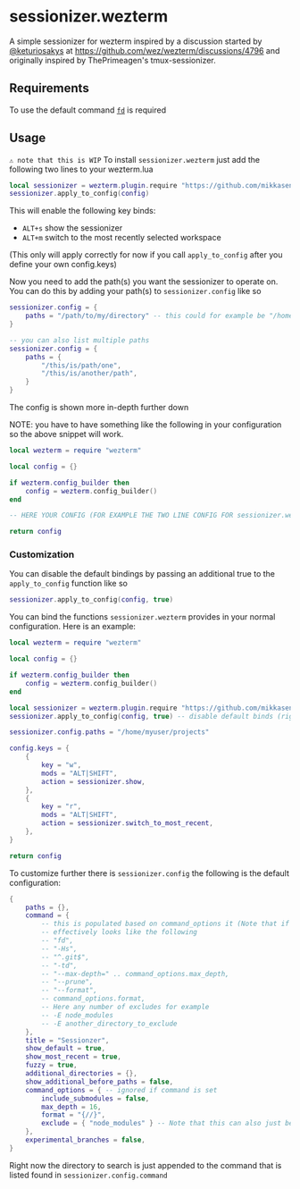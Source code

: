 # sessionizer.wezterm
A simple sessionizer for wezterm inspired by a discussion started by [@keturiosakys](https://github.com/keturiosakys) at https://github.com/wez/wezterm/discussions/4796 and originally inspired by ThePrimeagen's tmux-sessionizer.

## Requirements
To use the default command [`fd`](https://github.com/sharkdp/fd) is required

## Usage
`⚠️ note that this is WIP`
To install `sessionizer.wezterm` just add the following two lines to your wezterm.lua
```lua
local sessionizer = wezterm.plugin.require "https://github.com/mikkasendke/sessionizer.wezterm"
sessionizer.apply_to_config(config)
```

This will enable the following key binds:
 * `ALT+s` show the sessionizer
 * `ALT+m` switch to the most recently selected workspace


(This only will apply correctly for now if you call `apply_to_config` after you define your own config.keys)

Now you need to add the path(s) you want the sessionizer to operate on. You can do this
by adding your path(s) to `sessionizer.config` like so
```lua
sessionizer.config = {
    paths = "/path/to/my/directory" -- this could for example be "/home/<your_username>/dev"
}

-- you can also list multiple paths
sessionizer.config = {
    paths = {
        "/this/is/path/one",
        "/this/is/another/path",
    }
}
```
The config is shown more in-depth further down


NOTE: you have to have something like the following in your configuration so the above snippet will work.
```lua
local wezterm = require "wezterm"

local config = {}

if wezterm.config_builder then
    config = wezterm.config_builder()
end

-- HERE YOUR CONFIG (FOR EXAMPLE THE TWO LINE CONFIG FOR sessionizer.wezterm ABOVE)

return config
```

### Customization
You can disable the default bindings by passing an additional true to the `apply_to_config` function like so
```lua
sessionizer.apply_to_config(config, true)
```

You can bind the functions `sessionizer.wezterm` provides in your normal configuration. Here is an
example:

```lua
local wezterm = require "wezterm"

local config = {}

if wezterm.config_builder then
    config = wezterm.config_builder()
end

local sessionizer = wezterm.plugin.require "https://github.com/mikkasendke/sessionizer.wezterm"
sessionizer.apply_to_config(config, true) -- disable default binds (right now you can also just not call this)

sessionizer.config.paths = "/home/myuser/projects"

config.keys = {
    {
        key = "w",
        mods = "ALT|SHIFT",
        action = sessionizer.show,
    },
    {
        key = "r",
        mods = "ALT|SHIFT",
        action = sessionizer.switch_to_most_recent,
    },
}

return config
```

To customize further there is `sessionizer.config` the following is the default configuration:
```lua
{
    paths = {},
    command = {
        -- this is populated based on command_options it (Note that if you set this command_options will be ignored)
        -- effectively looks like the following
        -- "fd",
        -- "-Hs",
        -- "^.git$",
        -- "-td",
        -- "--max-depth=" .. command_options.max_depth,
        -- "--prune",
        -- "--format",
        -- command_options.format,
        -- Here any number of excludes for example
        -- -E node_modules
        -- -E another_directory_to_exclude
    },
    title = "Sessionzer",
    show_default = true,
    show_most_recent = true,
    fuzzy = true,
    additional_directories = {},
    show_additional_before_paths = false,
    command_options = { -- ignored if command is set
        include_submodules = false,
        max_depth = 16,
        format = "{//}",
        exclude = { "node_modules" } -- Note that this can also just be a string
    },
    experimental_branches = false,
}
```
Right now the directory to search is just appended to the command that is listed found in `sessionizer.config.command`
